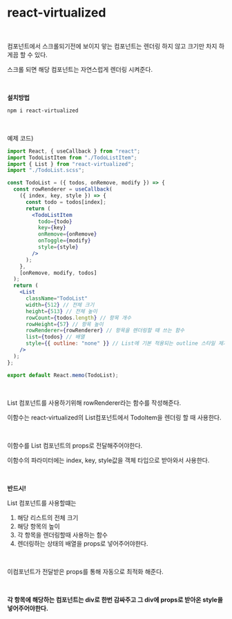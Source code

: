 # react-virtualized

<br>

컴포넌트에서 스크롤되기전에 보이지 앟는 컴포넌트는 렌더링 하지 않고 크기만 차지 하게끔 할 수 있다.

스크롤 되면 해당 컴포넌트는 자연스럽게 렌더링 시켜준다.

<br>

**설치방법**

```bash
npm i react-virtualized
```

<br>

예제 코드)

```jsx
import React, { useCallback } from "react";
import TodoListItem from "./TodoListItem";
import { List } from "react-virtualized";
import "./TodoList.scss";

const TodoList = ({ todos, onRemove, modify }) => {
  const rowRenderer = useCallback(
    ({ index, key, style }) => {
      const todo = todos[index];
      return (
        <TodoListItem
          todo={todo}
          key={key}
          onRemove={onRemove}
          onToggle={modify}
          style={style}
        />
      );
    },
    [onRemove, modify, todos]
  );
  return (
    <List
      className="TodoList"
      width={512} // 전체 크기
      height={513} // 전체 높이
      rowCount={todos.length} // 항목 개수
      rowHeight={57} // 항목 높이
      rowRenderer={rowRenderer} // 항목을 렌더링할 때 쓰는 함수
      list={todos} // 배열
      style={{ outline: "none" }} // List에 기본 적용되는 outline 스타일 제거
    />
  );
};

export default React.memo(TodoList);
```

<br>

List 컴포넌트를 사용하기위해 rowRenderer라는 함수를 작성해준다.

이함수는 react-virtualized의 List컴포넌트에서 TodoItem을 렌더링 할 때 사용한다.

<br>

이함수를 List 컴포넌트의 props로 전달해주어야한다.

이함수의 파라미터에는 index, key, style값을 객체 타입으로 받아와서 사용한다.

<br>

**반드시!**

List 컴포넌트를 사용할떄는

1. 해당 리스트의 전체 크기
2. 해당 항목의 높이
3. 각 항목을 렌더링할때 사용하는 함수
4. 렌더링하는 상태의 배열을 props로 넣어주어야한다.

<br>

이컴포넌트가 전달받은 props를 통해 자동으로 최적화 해준다.

<br>

**각 항목에 해당하는 컴포넌트는 div로 한번 감싸주고 그 div에 props로 받아온 style을 넣어주어야한다.**